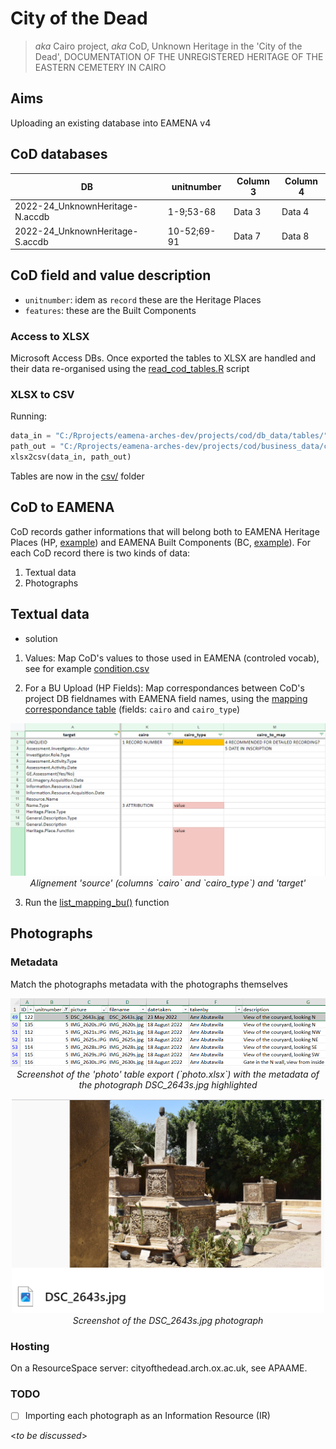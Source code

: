 # City of the Dead
> *aka* Cairo project, *aka* CoD, Unknown Heritage in the 'City of the Dead', DOCUMENTATION OF THE UNREGISTERED HERITAGE OF THE EASTERN CEMETERY IN CAIRO

## Aims

Uploading an existing database into EAMENA v4

## CoD databases

| DB       | unitnumber | Column 3 | Column 4 |
|----------|----------|----------|----------|
| 2022-24_UnknownHeritage-N.accdb   | 1-9;53-68   | Data 3   | Data 4   |
| 2022-24_UnknownHeritage-S.accdb   | 10-52;69-91  | Data 7   | Data 8   |

## CoD field and value description

* `unitnumber`: idem as `record` these are the Heritage Places
* `features`: these are the Built Components

### Access to XLSX

Microsoft Access DBs. Once exported the tables to XLSX are handled and their data re-organised using the [read_cod_tables.R](read_cod_tables.R) script

### XLSX to CSV

Running:

```py
data_in = "C:/Rprojects/eamena-arches-dev/projects/cod/db_data/tables/"
path_out = "C:/Rprojects/eamena-arches-dev/projects/cod/business_data/csv/"
xlsx2csv(data_in, path_out)
```

Tables are now in the [csv/](https://github.com/eamena-project/eamena-arches-dev/tree/main/projects/cod/business_data/csv) folder



## CoD to EAMENA

CoD records gather informations that will belong both to EAMENA Heritage Places (HP, [example](https://github.com/eamena-project/eamena-arches-dev/blob/main/projects/cod/business_data/hp.csv)) and EAMENA Built Components (BC, [example](https://github.com/eamena-project/eamena-arches-dev/blob/main/projects/cod/business_data/bc.csv)). For each CoD record there is two kinds of data:

1. Textual data
2. Photographs

## Textual data

* solution

1. Values: Map CoD's values to those used in EAMENA (controled vocab), see for example [condition.csv](https://github.com/eamena-project/eamena-arches-dev/blob/main/projects/cod/reference_data/condition.csv)

2. For a BU Upload (HP Fields): Map correspondances between CoD's project DB fieldnames with EAMENA field names, using the [mapping correspondance table](https://github.com/eamena-project/eamenaR#mapping-file) (fields: `cairo` and `cairo_type`)

<p align="center">
  <img alt="img-name" src="./www/mapping-ex.png" width="700">
  <br>
    <em>Alignement 'source' (columns `cairo` and `cairo_type`) and 'target'</em>
</p>

3. Run the [list_mapping_bu()](https://eamena-project.github.io/eamenaR/doc/list_mapping_bu) function


## Photographs

### Metadata

Match the photographs metadata with the photographs themselves

<p align="center">
  <img alt="img-name" src="./www/image-1.png" width="700">
  <br>
    <em>Screenshot of the 'photo' table export (`photo.xlsx`) with the metadata of the photograph DSC_2643s.jpg highlighted</em>
</p>

<p align="center">
  <img alt="img-name" src="./www/image-2.png" width="500">
  <br>
    <em>Screenshot of the DSC_2643s.jpg photograph</em>
</p>


### Hosting

On a ResourceSpace server: cityofthedead.arch.ox.ac.uk, see APAAME.


### TODO

- [ ] Importing each photograph as an Information Resource (IR)


<*to be discussed*>



